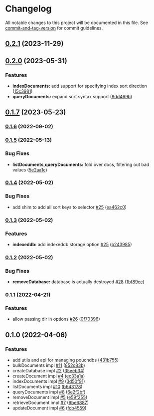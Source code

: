 # Changelog

All notable changes to this project will be documented in this file. See [commit-and-tag-version](https://github.com/absolute-version/commit-and-tag-version) for commit guidelines.

## [0.2.1](https://github.com/hyper63/hyper-adapter-pouchdb/compare/v0.2.0...v0.2.1) (2023-11-29)

## [0.2.0](https://github.com/hyper63/hyper-adapter-pouchdb/compare/v0.1.7...v0.2.0) (2023-05-31)


### Features

* **indexDocuments:** add support for specifying index sort direction ([15c3981](https://github.com/hyper63/hyper-adapter-pouchdb/commit/15c3981ede30f8ead056cc6c183e8e43d41ef67c))
* **queryDocuments:** expand sort syntax support ([8dd469b](https://github.com/hyper63/hyper-adapter-pouchdb/commit/8dd469bc97274b8664398ac0db90457c1a2721b1))

## [0.1.7](https://github.com/hyper63/hyper-adapter-pouchdb/compare/v0.1.6...v0.1.7) (2023-05-23)

### [0.1.6](https://github.com/hyper63/hyper-adapter-pouchdb/compare/v0.1.5...v0.1.6) (2022-09-02)

### [0.1.5](https://github.com/hyper63/hyper-adapter-pouchdb/compare/v0.1.4...v0.1.5) (2022-05-13)


### Bug Fixes

* **listDocuments,queryDocuments:** fold over docs, filtering out bad values ([5e2aa1e](https://github.com/hyper63/hyper-adapter-pouchdb/commit/5e2aa1e61695b648a281191b0025bb391210670b))

### [0.1.4](https://github.com/hyper63/hyper-adapter-pouchdb/compare/v0.1.3...v0.1.4) (2022-05-02)


### Bug Fixes

* add shim to add all sort keys to selector [#25](https://github.com/hyper63/hyper-adapter-pouchdb/issues/25) ([ea462c0](https://github.com/hyper63/hyper-adapter-pouchdb/commit/ea462c000870ccd41f73a76e25d083a1d02ce79d))

### [0.1.3](https://github.com/hyper63/hyper-adapter-pouchdb/compare/v0.1.2...v0.1.3) (2022-05-02)


### Features

* **indexeddb:** add indexeddb storage option [#25](https://github.com/hyper63/hyper-adapter-pouchdb/issues/25) ([b243985](https://github.com/hyper63/hyper-adapter-pouchdb/commit/b243985047f0658f3af3a84c64c5af0856362f3c))

### [0.1.2](https://github.com/hyper63/hyper-adapter-pouchdb/compare/v0.1.1...v0.1.2) (2022-05-02)


### Bug Fixes

* **removeDatabase:** database is actually destroyed [#28](https://github.com/hyper63/hyper-adapter-pouchdb/issues/28) ([1bf89ec](https://github.com/hyper63/hyper-adapter-pouchdb/commit/1bf89ec5d7ec638c929c3017b6900d6b0105fa9c))

### [0.1.1](https://github.com/hyper63/hyper-adapter-pouchdb/compare/v0.1.0...v0.1.1) (2022-04-21)


### Features

* allow passing dir in options [#26](https://github.com/hyper63/hyper-adapter-pouchdb/issues/26) ([0f70396](https://github.com/hyper63/hyper-adapter-pouchdb/commit/0f703962115129cfb354fa3ecebe4e6edcc91491))

## 0.1.0 (2022-04-06)


### Features

* add utils and api for managing pouchdbs ([431b755](https://github.com/hyper63/hyper-adapter-pouchdb/commit/431b7554953a11786eee7745c4fbe243997f9b9d))
* bulkDocuments impl [#11](https://github.com/hyper63/hyper-adapter-pouchdb/issues/11) ([852c83b](https://github.com/hyper63/hyper-adapter-pouchdb/commit/852c83b059f6244193b05b6e521d64db17f835b8))
* createDatabase impl [#2](https://github.com/hyper63/hyper-adapter-pouchdb/issues/2) ([35eeb34](https://github.com/hyper63/hyper-adapter-pouchdb/commit/35eeb348db41f2a6706d03ce5ac6eb57991c8abe))
* createDocument impl [#4](https://github.com/hyper63/hyper-adapter-pouchdb/issues/4) ([ec33a1a](https://github.com/hyper63/hyper-adapter-pouchdb/commit/ec33a1a315fcd67f25d535f90d74cee47cc75630))
* indexDocuments impl [#9](https://github.com/hyper63/hyper-adapter-pouchdb/issues/9) ([3d50f91](https://github.com/hyper63/hyper-adapter-pouchdb/commit/3d50f91cb2ae3d5653e2accf4fe158eef62587ce))
* listDocuments impl [#10](https://github.com/hyper63/hyper-adapter-pouchdb/issues/10) ([b643178](https://github.com/hyper63/hyper-adapter-pouchdb/commit/b643178afc28241502e9464a38329a33d4ade001))
* queryDocuments impl [#8](https://github.com/hyper63/hyper-adapter-pouchdb/issues/8) ([6e2f2bf](https://github.com/hyper63/hyper-adapter-pouchdb/commit/6e2f2bf6e6a9c4665988dd1fa667b3e4df98af3b))
* removeDocument impl [#5](https://github.com/hyper63/hyper-adapter-pouchdb/issues/5) ([e59f255](https://github.com/hyper63/hyper-adapter-pouchdb/commit/e59f255111ecba5a384d55fddf95da9ec3d252a5))
* retrieveDocument impl [#7](https://github.com/hyper63/hyper-adapter-pouchdb/issues/7) ([9be6887](https://github.com/hyper63/hyper-adapter-pouchdb/commit/9be6887fafc73554d5053c726153c3694e508d47))
* updateDocument impl [#6](https://github.com/hyper63/hyper-adapter-pouchdb/issues/6) ([fcb4559](https://github.com/hyper63/hyper-adapter-pouchdb/commit/fcb45597c8f8f509ba4933722c995d03cfb19f1c))
